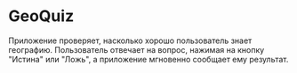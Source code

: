 # GeoQuiz
Приложение проверяет, насколько хорошо пользователь знает географию.
Пользователь отвечает на вопрос, нажимая на кнопку "Истина" или "Ложь", 
а приложение мгновенно сообщает ему результат.
